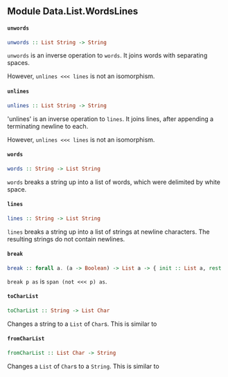 ## Module Data.List.WordsLines

#### `unwords`

``` purescript
unwords :: List String -> String
```

`unwords` is an inverse operation to `words`.
It joins words with separating spaces.

However, `unlines <<< lines` is not an isomorphism.

#### `unlines`

``` purescript
unlines :: List String -> String
```

'unlines' is an inverse operation to `lines`.
It joins lines, after appending a terminating newline to each.

However, `unlines <<< lines` is not an isomorphism.

#### `words`

``` purescript
words :: String -> List String
```

`words` breaks a string up into a list of words, which were delimited
by white space.

#### `lines`

``` purescript
lines :: String -> List String
```

`lines` breaks a string up into a list of strings at newline
characters.  The resulting strings do not contain newlines.

#### `break`

``` purescript
break :: forall a. (a -> Boolean) -> List a -> { init :: List a, rest :: List a }
```

`break p as` is `span (not <<< p) as`.

#### `toCharList`

``` purescript
toCharList :: String -> List Char
```

Changes a string to a `List` of `Char`s.  This is similar to

#### `fromCharList`

``` purescript
fromCharList :: List Char -> String
```

Changes a `List` of `Char`s to a `String`. This is similar to


